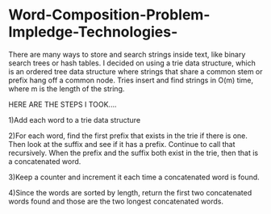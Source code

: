 # Word-Composition-Problem-Impledge-Technologies-
There are many ways to store and search strings inside text, like binary search trees or hash tables. I decided on using a trie data structure, which is an ordered tree data structure where strings that share a common stem or prefix hang off a common node. Tries insert and find strings in O(m) time, where m is the length of the string.

HERE ARE THE STEPS I TOOK....


1)Add each word to a trie data structure 

2)For each word, find the first prefix that exists in the trie if there is one. Then look at the suffix and see if it has a prefix. Continue to call that recursively. When the prefix and the suffix both exist in the trie, then that is a concatenated word.

3)Keep a counter and increment it each time a concatenated word is found.

4)Since the words are sorted by length, return the first two concatenated words found and those are the two longest concatenated words.
